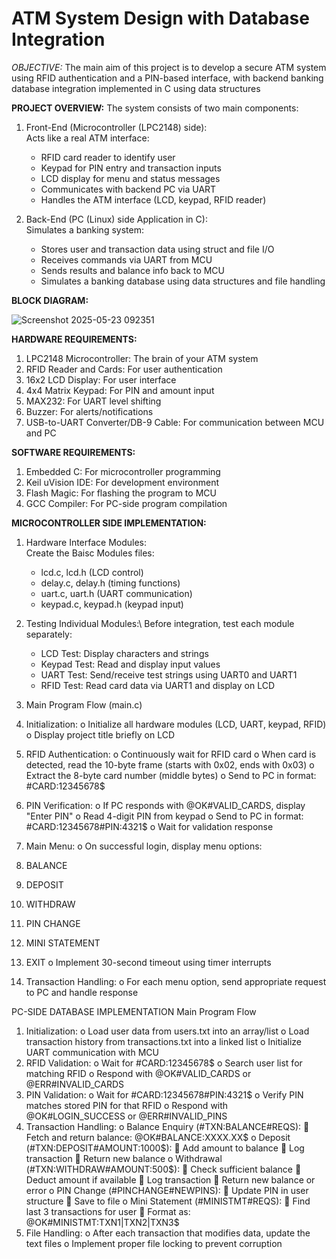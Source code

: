 # ATM System Design with Database Integration

_OBJECTIVE:_ The main aim of this project is to develop a secure ATM system using RFID authentication and a PIN-based interface, with backend banking database integration implemented in C using data structures

__PROJECT OVERVIEW:__
The system consists of two main components:
1. Front-End (Microcontroller (LPC2148) side):\
   Acts like a real ATM interface: 
    - RFID card reader to identify user
    - Keypad for PIN entry and transaction inputs
    - LCD display for menu and status messages
    - Communicates with backend PC via UART
    - Handles the ATM interface (LCD, keypad, RFID reader)

2. Back-End (PC (Linux) side Application in C):\
  Simulates a banking system:  
   - Stores user and transaction data using struct and file I/O
   - Receives commands via UART from MCU
   - Sends results and balance info back to MCU
   - Simulates a banking database using data structures and file handling


__BLOCK DIAGRAM:__

![Screenshot 2025-05-23 092351](https://github.com/user-attachments/assets/fbb9cce0-810c-4709-b059-8a5235e3e78e)

 
__HARDWARE REQUIREMENTS:__
1.	LPC2148 Microcontroller: The brain of your ATM system
2.	RFID Reader and Cards: For user authentication
3.	16x2 LCD Display: For user interface
4.	4x4 Matrix Keypad: For PIN and amount input
5.	MAX232: For UART level shifting
6.	Buzzer: For alerts/notifications
7.	USB-to-UART Converter/DB-9 Cable: For communication between MCU and PC

__SOFTWARE REQUIREMENTS:__ 
1.	Embedded C: For microcontroller programming
2.	Keil uVision IDE: For development environment
3.	Flash Magic: For flashing the program to MCU
4.	GCC Compiler: For PC-side program compilation

__MICROCONTROLLER SIDE IMPLEMENTATION:__
1.	Hardware Interface Modules:\
Create the Baisc Modules files:
      - lcd.c, lcd.h (LCD control)
      - delay.c, delay.h (timing functions)
      - uart.c, uart.h (UART communication)
      - keypad.c, keypad.h (keypad input)

2.	Testing Individual Modules:\ 
Before integration, test each module separately:
     - LCD Test: Display characters and strings
     - Keypad Test: Read and display input values
     - UART Test: Send/receive test strings using UART0 and UART1
     - RFID Test: Read card data via UART1 and display on LCD

3.	Main Program Flow (main.c)
1.	Initialization:
o	Initialize all hardware modules (LCD, UART, keypad, RFID)
o	Display project title briefly on LCD
2.	RFID Authentication:
o	Continuously wait for RFID card
o	When card is detected, read the 10-byte frame (starts with 0x02, ends with 0x03)
o	Extract the 8-byte card number (middle bytes)
o	Send to PC in format: #CARD:12345678$
3.	PIN Verification:
o	If PC responds with @OK#VALID_CARDS, display "Enter PIN"
o	Read 4-digit PIN from keypad
o	Send to PC in format: #CARD:12345678#PIN:4321$
o	Wait for validation response
4.	Main Menu:
o	On successful login, display menu options:
1.	BALANCE
2.	DEPOSIT
3.	WITHDRAW
4.	PIN CHANGE
5.	MINI STATEMENT
6.	EXIT
o	Implement 30-second timeout using timer interrupts
5.	Transaction Handling:
o	For each menu option, send appropriate request to PC and handle response

PC-SIDE DATABASE IMPLEMENTATION 
Main Program Flow
1.	Initialization:
o	Load user data from users.txt into an array/list
o	Load transaction history from transactions.txt into a linked list
o	Initialize UART communication with MCU
2.	RFID Validation:
o	Wait for #CARD:12345678$
o	Search user list for matching RFID
o	Respond with @OK#VALID_CARDS or @ERR#INVALID_CARDS
3.	PIN Validation:
o	Wait for #CARD:12345678#PIN:4321$
o	Verify PIN matches stored PIN for that RFID
o	Respond with @OK#LOGIN_SUCCESS or @ERR#INVALID_PINS
4.	Transaction Handling:
o	Balance Enquiry (#TXN:BALANCE#REQS):
	Fetch and return balance: @OK#BALANCE:XXXX.XX$
o	Deposit (#TXN:DEPOSIT#AMOUNT:1000$):
	Add amount to balance
	Log transaction
	Return new balance
o	Withdrawal (#TXN:WITHDRAW#AMOUNT:500$):
	Check sufficient balance
	Deduct amount if available
	Log transaction
	Return new balance or error
o	PIN Change (#PINCHANGE#NEWPINS):
	Update PIN in user structure
	Save to file
o	Mini Statement (#MINISTMT#REQS):
	Find last 3 transactions for user
	Format as: @OK#MINISTMT:TXN1|TXN2|TXN3$
5.	File Handling:
o	After each transaction that modifies data, update the text files
o	Implement proper file locking to prevent corruption
